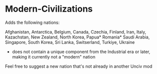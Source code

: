 # Modern-Civilizations

Adds the following nations:

Afghanistan,
Antarctica,
Belgium,
Canada,
Czechia,
Finland,
Iran,
Italy,
Kazachstan,
New Zealand,
North Korea,
Papua*
Romania*
Saudi Arabia,
Singapore,
South Korea,
Sri Lanka,
Switserland,
Turkiye,
Ukraine

* does not contain a unique component from the Industrial era or later, making it currently not a "modern" nation

Feel free to suggest a new nation that's not already in another Unciv mod
